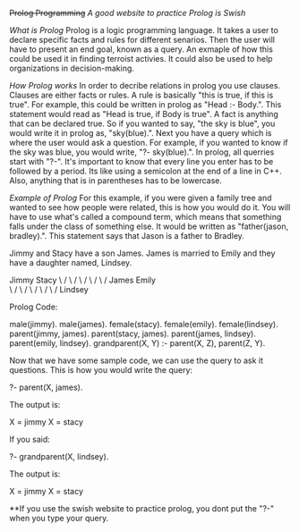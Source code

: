 ~~Prolog Programming~~
*A good website to practice Prolog is Swish*

*What is Prolog*
Prolog is a logic programming language. It takes a user to declare specific facts and rules for 
different senarios. Then the user will have to present an end goal, known as a query. An exmaple
of how this could be used it in finding terroist activies. It could also be used to help organizations
in decision-making. 


*How Prolog works*
In order to decribe relations in prolog you use clauses. Clauses are either facts or rules. A rule
is basically "this is true, if this is true". For example, this could be written in prolog as
"Head :- Body.". This statement would read as "Head is true, if Body is true". A fact is anything
that can be declared true. So if you wanted to say, "the sky is blue", you would write it in 
prolog as, "sky(blue).". Next you have a query which is where the user would ask a question. For
example, if you wanted to know if the sky was blue, you would write, "?- sky(blue).". In prolog,
all querries start with "?-". It's important to know that every line you enter has to be followed
by a period. Its like using a semicolon at the end of a line in C++. Also, anything that is in 
parentheses has to be lowercase. 

*Example of Prolog*
For this example, if you were given a family tree and wanted to see how people were related, this is how you would
do it. You will have to use what's called a compound term, which means that something
falls under the class of something else. It would be written as "father(jason, bradley).". This 
statement says that Jason is a father to Bradley. 

Jimmy and Stacy have a son James. James is married to Emily and they have a daughter named, Lindsey.

Jimmy			Stacy
	\			/
	 \		   /
	  \		  /
	   \	 /
		\   /
		James		Emily		
		   \		  /
		    \        /
			 \      /
			  \    /
			   \  /
			  Lindsey
			  
Prolog Code:

male(jimmy).
male(james).
female(stacy).
female(emily).
female(lindsey).
parent(jimmy, james).
parent(stacy, james).
parent(james, lindsey).
parent(emily, lindsey).
grandparent(X, Y) :- parent(X, Z), parent(Z, Y).

Now that we have some sample code, we can use the query to ask it questions.
This is how you would write the query:

?- parent(X, james).

The output is:

X = jimmy
X = stacy

If you said:

?- grandparent(X, lindsey).

The output is:

X = jimmy
X = stacy


**If you use the swish website to practice prolog, you dont put the "?-" when you type your query.